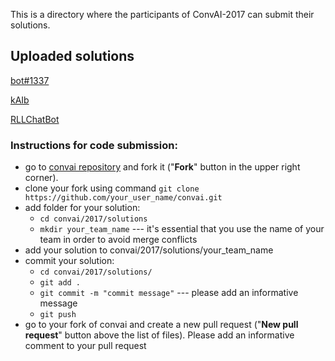 This is a directory where the participants of ConvAI-2017 can submit their solutions.

## Uploaded solutions

[bot#1337](https://github.com/DeepPavlov/convai/tree/master/2017/solutions/bot%231337)

[kAIb](https://github.com/DeepPavlov/convai/tree/master/2017/solutions/kaib)

[RLLChatBot](https://github.com/DeepPavlov/convai/tree/master/2017/solutions/rllchatbot)

### Instructions for code submission:

- go to [convai repository](https://github.com/DeepPavlov/convai) and fork it ("__Fork__" button in the upper right corner).
- clone your fork using command `git clone https://github.com/your_user_name/convai.git`
- add folder for your solution:
    - `cd convai/2017/solutions`
    - `mkdir your_team_name` --- it's essential that you use the name of your team in order to avoid merge conflicts
- add your solution to convai/2017/solutions/your_team_name
- commit your solution:
    - `cd convai/2017/solutions/`
    - `git add .`
    - `git commit -m "commit message"` --- please add an informative message
    - `git push`
- go to your fork of convai and create a new pull request ("__New pull request__" button above the list of files). Please add an informative comment to your pull request
